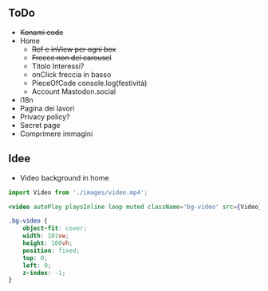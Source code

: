 ## ToDo
- ~~Konami code~~
- Home
    - ~~Ref e inView per ogni box~~
    - ~~Frecce non del carousel~~
    - Titolo Interessi?
    - onClick freccia in basso
    - PieceOfCode console.log(festività)
    - Account Mastodon.social
- i18n
- Pagina dei lavori
- Privacy policy?
- Secret page
- Comprimere immagini

## Idee
- Video background in home
``` jsx
import Video from './images/video.mp4';

<video autoPlay playsInline loop muted className='bg-video' src={Video} />
```
```css
.bg-video {
    object-fit: cover;
    width: 101vw;
    height: 100vh;
    position: fixed;
    top: 0;
    left: 0;
    z-index: -1;
}
```